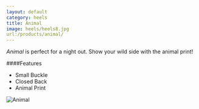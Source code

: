 ```yaml
---
layout: default
category: heels
title: Animal
image: heels/heels8.jpg
url:/products/animal/
---
```


*Animal* is perfect for a night out. Show your wild side with the animal print!
 

####Features

- Small Buckle
- Closed Back
- Animal Print

![Animal]({{site.baseurl}}/images/heels/heels8.jpg)